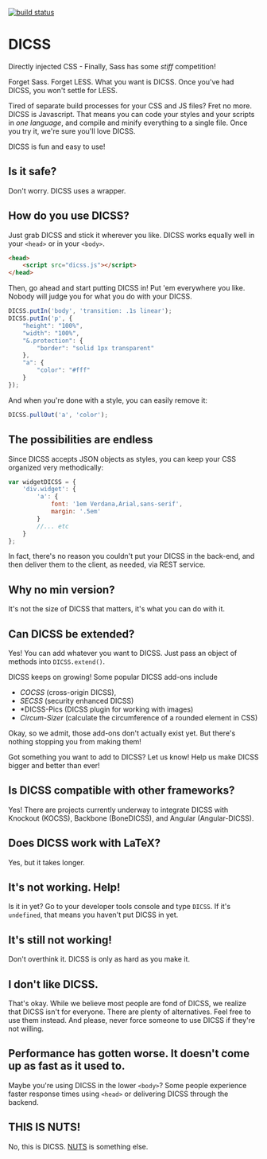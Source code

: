 [![build status][travis-image]][travis-url]

# DICSS
Directly injected CSS - Finally, Sass has some _stiff_ competition!

Forget Sass. Forget LESS. What you want is DICSS. Once you've had DICSS, you won't settle for LESS.

Tired of separate build processes for your CSS and JS files? Fret no more. DICSS is Javascript. That means you can code your styles and your scripts in _one language_, and compile and minify everything to a single file. Once you try it, we're sure you'll love DICSS.

DICSS is fun and easy to use!

## Is it safe?
Don't worry. DICSS uses a wrapper.

## How do you use DICSS?
Just grab DICSS and stick it wherever you like. DICSS works equally well in your `<head>` or in your `<body>`.

```html
<head>
    <script src="dicss.js"></script>
</head>
```

Then, go ahead and start putting DICSS in! Put 'em everywhere you like. Nobody will judge you for what you do with your DICSS.

```js
DICSS.putIn('body', 'transition: .1s linear');
DICSS.putIn('p', {
    "height": "100%",
    "width": "100%",
    "&.protection": {
        "border": "solid 1px transparent"
    },
    "a": {
        "color": "#fff"
    }
});
```

And when you're done with a style, you can easily remove it:

```js
DICSS.pullOut('a', 'color');
```

## The possibilities are endless
Since DICSS accepts JSON objects as styles, you can keep your CSS organized very methodically:

```js
var widgetDICSS = {
	'div.widget': {
		'a': {
			font: '1em Verdana,Arial,sans-serif',
			margin: '.5em'
		}
		//... etc
	}
};
```

In fact, there's no reason you couldn't put your DICSS in the back-end, and then deliver them to the client, as needed, via REST service.

## Why no min version?
It's not the size of DICSS that matters, it's what you can do with it.

## Can DICSS be extended?
Yes! You can add whatever you want to DICSS. Just pass an object of methods into `DICSS.extend()`.

DICSS keeps on growing! Some popular DICSS add-ons include

* *COCSS* (cross-origin DICSS),
* *SECSS* (security enhanced DICSS)
* *DICSS-Pics (DICSS plugin for working with images)
* *Circum-Sizer* (calculate the circumference of a rounded element in CSS)

Okay, so we admit, those add-ons don't actually exist yet. But there's nothing stopping you from making them!

Got something you want to add to DICSS? Let us know! Help us make DICSS bigger and better than ever!


## Is DICSS compatible with other frameworks?
Yes! There are projects currently underway to integrate DICSS with Knockout (KOCSS), Backbone (BoneDICSS), and Angular (Angular-DICSS).

## Does DICSS work with LaTeX?
Yes, but it takes longer.

## It's not working. Help!
Is it in yet? Go to your developer tools console and type `DICSS`. If it's `undefined`, that means you haven't put DICSS in yet. 

## It's still not working!
Don't overthink it. DICSS is only as hard as you make it.

## I don't like DICSS.
That's okay. While we believe most people are fond of DICSS, we realize that DICSS isn't for everyone. There are plenty of alternatives. Feel free to use them instead. And please, never force someone to use DICSS if they're not willing.

## Performance has gotten worse. It doesn't come up as fast as it used to.
Maybe you're using DICSS in the lower `<body>`? Some people experience faster response times using `<head>` or delivering DICSS through the backend.

## THIS IS NUTS!
No, this is DICSS. [NUTS](https://github.com/letsgetrandy/NUTS) is something else.


[travis-image]: https://img.shields.io/travis/letsgetrandy/DICSS/master.svg?style=flat-square
[travis-url]: https://travis-ci.org/letsgetrandy/DICSS
